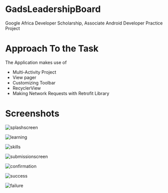 # GadsLeadershipBoard
Google Africa Developer Scholarship, Associate Android Developer Practice Project

# Approach To the Task
The Application makes use of 
- Multi-Activity Project
- View pager
- Customizing Toolbar
- RecyclerView
- Making Network Requests with Retrofit Library

# Screenshots
![splashscreen](https://user-images.githubusercontent.com/13905039/92924860-43c19380-f442-11ea-84fc-cb09409ce3a3.png)

![learning](https://user-images.githubusercontent.com/13905039/92950594-9a8c9480-f465-11ea-8020-bd841b19ff57.png)

![skills](https://user-images.githubusercontent.com/13905039/92950603-9e201b80-f465-11ea-836a-682c263af5c2.png)

![submissionscreen](https://user-images.githubusercontent.com/13905039/92924895-55a33680-f442-11ea-83a0-84694ea42279.png)

![confirmation](https://user-images.githubusercontent.com/13905039/92924739-196fd600-f442-11ea-8e63-e8cfc32426c3.png)

![success](https://user-images.githubusercontent.com/13905039/92924932-6489e900-f442-11ea-9219-119ccd384167.png)

![failure](https://user-images.githubusercontent.com/13905039/92924811-2f7d9680-f442-11ea-8165-e4c1fedd4fb3.png)
